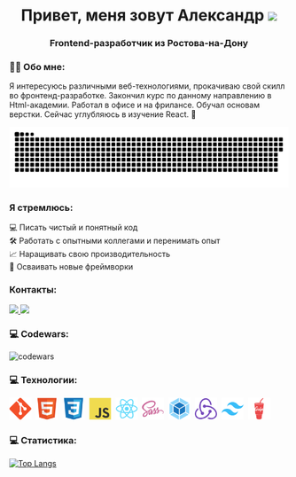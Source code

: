<h1 align="center">Привет, меня зовут Александр
  <img src="https://github.com/blackcater/blackcater/raw/main/images/Hi.gif" height="32"/>
</h1>
<h3 align="center">Frontend-разработчик из Ростова-на-Дону</h3>

### :man_technologist: Обо мне:

Я интересуюсь различными веб-технологиями, прокачиваю свой скилл во фронтенд-разработке. Закончил курс по данному направлению в Html-академии. Работал в офисе и на фрилансе. Обучал основам верстки. Сейчас углубляюсь в изучение React. 👀

<p align="center">
 <img width="600" src="assets/github-snake.svg" alt="snake"/>
</p>

### Я стремлюсь:
 💻 Писать чистый и понятный код<br>
 🛠 Работать с опытными коллегами и перенимать опыт<br>
 📈 Наращивать свою производительность<br>
 🤯 Осваивать новые фреймворки<br>



### Контакты:
<div>
    <a href="https://t.me/jacklex_x">
    <img src="https://img.icons8.com/3d-fluency/94/null/telegram.png" style="width: 50px";>
    </a>
    <a href="https://vk.com/id93906739">
    <img src="https://img.icons8.com/3d-fluency/94/null/vk-circled.png" style="width: 50px">
    </a>   
</div>

### 💻 Codewars:

![codewars](https://www.codewars.com/users/jackle/badges/large)

### 💻 Технологии:

<div>
  <img src="https://github.com/devicons/devicon/blob/master/icons/git/git-original.svg" title="git" alt="git" width="40" height="40"/>&nbsp
  <img src="https://github.com/devicons/devicon/blob/master/icons/html5/html5-original.svg" title="html5" alt="html5" width="40" height="40"/>&nbsp
  <img src="https://github.com/devicons/devicon/blob/master/icons/css3/css3-original.svg" title="css" alt="css" width="40" height="40"/>&nbsp
  <img src="https://github.com/devicons/devicon/blob/master/icons/javascript/javascript-original.svg" title="javascript" alt="javascript" width="40" height="40"/>&nbsp
  <img src="https://github.com/devicons/devicon/blob/master/icons/react/react-original.svg" title="reactjs" alt="reactjs" width="40" height="40"/>&nbsp
  <img src="https://github.com/devicons/devicon/blob/master/icons/sass/sass-original.svg" title="sass/scss" alt="sass/scss" width="40" height="40"/>&nbsp;
  <img src="https://github.com/devicons/devicon/blob/master/icons/webpack/webpack-original.svg" title="webpack" alt="webpack" width="40" height="40"/>&nbsp;
  <img src="https://github.com/devicons/devicon/blob/master/icons/redux/redux-original.svg" title="redux" alt="redux" width="40" height="40"/>&nbsp;
  <img src="https://github.com/devicons/devicon/blob/master/icons/tailwindcss/tailwindcss-plain.svg" title="redux" alt="tailwindcss" width="40" height="40"/>&nbsp;
  <img src="https://github.com/devicons/devicon/blob/master/icons/gulp/gulp-plain.svg" title="redux" alt="gulp" width="40" height="40"/>&nbsp;
</div>

### 💻 Статистика:

[![Top Langs](https://github-readme-stats.vercel.app/api/top-langs/?username=AlexFromNorth&layout=compact)](https://github.com/AlexFromNorth/github-readme-stats)
